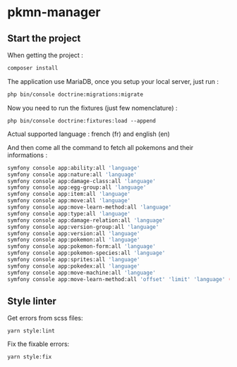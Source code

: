 # pkmn-manager

## Start the project

When getting the project :

```bash
composer install
```

The application use MariaDB, once you setup your local server, just run :

```bash
php bin/console doctrine:migrations:migrate
```

Now you need to run the fixtures (just few nomenclature) :

```
php bin/console doctrine:fixtures:load --append
```

Actual supported language : french (fr) and english (en)

And then come all the command to fetch all pokemons and their informations :

```bash
symfony console app:ability:all 'language'
symfony console app:nature:all 'language'
symfony console app:damage-class:all 'language'
symfony console app:egg-group:all 'language'
symfony console app:item:all 'language'
symfony console app:move:all 'language'
symfony console app:move-learn-method:all 'language'
symfony console app:type:all 'language'
symfony console app:damage-relation:all 'language'
symfony console app:version-group:all 'language'
symfony console app:version:all 'language'
symfony console app:pokemon:all 'language'
symfony console app:pokemon-form:all 'language'
symfony console app:pokemon-species:all 'language'
symfony console app:sprites:all 'language'
symfony console app:pokedex:all 'language'
symfony console app:move-machine:all 'language'
symfony console app:move-learn-method:all 'offset' 'limit' 'language' (I recommand launching this one 15 by 15 until gen 3 is reached, then increase to 0 30)
```

## Style linter

Get errors from scss files:

```
yarn style:lint
```

Fix the fixable errors:

```
yarn style:fix
```
